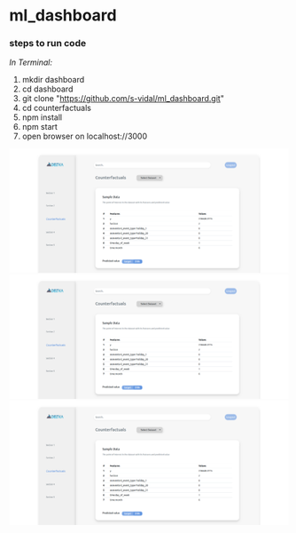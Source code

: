 # ml_dashboard

### steps to run code

_In Terminal:_

1.  mkdir dashboard
2.  cd dashboard
3.  git clone "https://github.com/s-vidal/ml_dashboard.git"
4.  cd counterfactuals
5.  npm install
6.  npm start
7.  open browser on localhost://3000

![alt text](./demo/dataset1_1.png)
![alt text](./demo/dataset1_1.png)
![alt text](./demo/dataset1_1.png)
